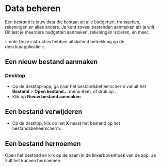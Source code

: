 # Data beheren

Een _bestand_ is jouw data die bestaat uit alle budgetten, transacties, rekeningen en alles anders. Je kunt zoveel bestanden aanmaken als je wilt. Dit laat je meerdere budgetten aanmaken, rekeningen isoleren, en meer.

:::note
Deze instructies hebben uitsluitend betrekking op de desktopapplicatie
:::

## Een nieuw bestand aanmaken

### Desktop

- Op de desktop-app, ga naar het bestandsbeheerscherm vanuit het **Bestand** > **Open bestand…** menu-item, of druk op <Key mod="cmd" k="o" />.
- Klik op **Nieuw bestand aanmaken**.

## Een bestand verwijderen

- Op de desktop, klik op het **X** naast het bestand op het bestandsbeheerscherm.

## Een bestand hernoemen

Open het bestand en klik op de naam in de linkerbovenhoek van de app. Je zult het kunnen hernoemen.

